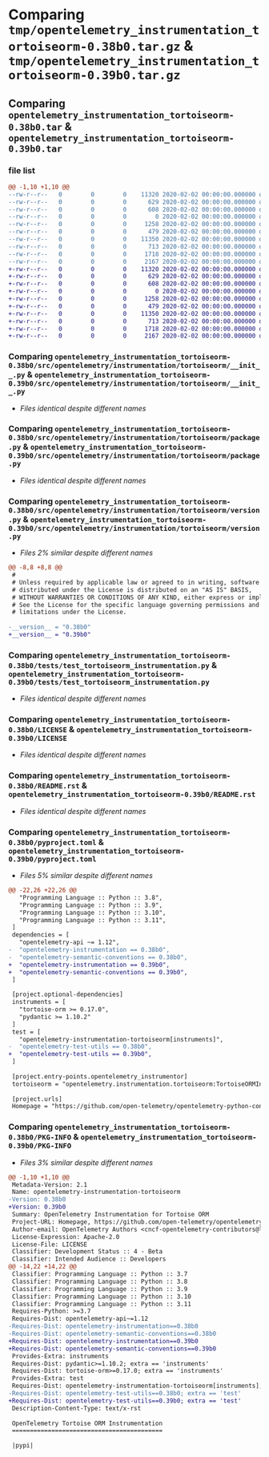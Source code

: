 # Comparing `tmp/opentelemetry_instrumentation_tortoiseorm-0.38b0.tar.gz` & `tmp/opentelemetry_instrumentation_tortoiseorm-0.39b0.tar.gz`

## Comparing `opentelemetry_instrumentation_tortoiseorm-0.38b0.tar` & `opentelemetry_instrumentation_tortoiseorm-0.39b0.tar`

### file list

```diff
@@ -1,10 +1,10 @@
--rw-r--r--   0        0        0    11320 2020-02-02 00:00:00.000000 opentelemetry_instrumentation_tortoiseorm-0.38b0/src/opentelemetry/instrumentation/tortoiseorm/__init__.py
--rw-r--r--   0        0        0      629 2020-02-02 00:00:00.000000 opentelemetry_instrumentation_tortoiseorm-0.38b0/src/opentelemetry/instrumentation/tortoiseorm/package.py
--rw-r--r--   0        0        0      608 2020-02-02 00:00:00.000000 opentelemetry_instrumentation_tortoiseorm-0.38b0/src/opentelemetry/instrumentation/tortoiseorm/version.py
--rw-r--r--   0        0        0        0 2020-02-02 00:00:00.000000 opentelemetry_instrumentation_tortoiseorm-0.38b0/tests/__init__.py
--rw-r--r--   0        0        0     1258 2020-02-02 00:00:00.000000 opentelemetry_instrumentation_tortoiseorm-0.38b0/tests/test_tortoiseorm_instrumentation.py
--rw-r--r--   0        0        0      479 2020-02-02 00:00:00.000000 opentelemetry_instrumentation_tortoiseorm-0.38b0/.gitignore
--rw-r--r--   0        0        0    11350 2020-02-02 00:00:00.000000 opentelemetry_instrumentation_tortoiseorm-0.38b0/LICENSE
--rw-r--r--   0        0        0      713 2020-02-02 00:00:00.000000 opentelemetry_instrumentation_tortoiseorm-0.38b0/README.rst
--rw-r--r--   0        0        0     1718 2020-02-02 00:00:00.000000 opentelemetry_instrumentation_tortoiseorm-0.38b0/pyproject.toml
--rw-r--r--   0        0        0     2167 2020-02-02 00:00:00.000000 opentelemetry_instrumentation_tortoiseorm-0.38b0/PKG-INFO
+-rw-r--r--   0        0        0    11320 2020-02-02 00:00:00.000000 opentelemetry_instrumentation_tortoiseorm-0.39b0/src/opentelemetry/instrumentation/tortoiseorm/__init__.py
+-rw-r--r--   0        0        0      629 2020-02-02 00:00:00.000000 opentelemetry_instrumentation_tortoiseorm-0.39b0/src/opentelemetry/instrumentation/tortoiseorm/package.py
+-rw-r--r--   0        0        0      608 2020-02-02 00:00:00.000000 opentelemetry_instrumentation_tortoiseorm-0.39b0/src/opentelemetry/instrumentation/tortoiseorm/version.py
+-rw-r--r--   0        0        0        0 2020-02-02 00:00:00.000000 opentelemetry_instrumentation_tortoiseorm-0.39b0/tests/__init__.py
+-rw-r--r--   0        0        0     1258 2020-02-02 00:00:00.000000 opentelemetry_instrumentation_tortoiseorm-0.39b0/tests/test_tortoiseorm_instrumentation.py
+-rw-r--r--   0        0        0      479 2020-02-02 00:00:00.000000 opentelemetry_instrumentation_tortoiseorm-0.39b0/.gitignore
+-rw-r--r--   0        0        0    11350 2020-02-02 00:00:00.000000 opentelemetry_instrumentation_tortoiseorm-0.39b0/LICENSE
+-rw-r--r--   0        0        0      713 2020-02-02 00:00:00.000000 opentelemetry_instrumentation_tortoiseorm-0.39b0/README.rst
+-rw-r--r--   0        0        0     1718 2020-02-02 00:00:00.000000 opentelemetry_instrumentation_tortoiseorm-0.39b0/pyproject.toml
+-rw-r--r--   0        0        0     2167 2020-02-02 00:00:00.000000 opentelemetry_instrumentation_tortoiseorm-0.39b0/PKG-INFO
```

### Comparing `opentelemetry_instrumentation_tortoiseorm-0.38b0/src/opentelemetry/instrumentation/tortoiseorm/__init__.py` & `opentelemetry_instrumentation_tortoiseorm-0.39b0/src/opentelemetry/instrumentation/tortoiseorm/__init__.py`

 * *Files identical despite different names*

### Comparing `opentelemetry_instrumentation_tortoiseorm-0.38b0/src/opentelemetry/instrumentation/tortoiseorm/package.py` & `opentelemetry_instrumentation_tortoiseorm-0.39b0/src/opentelemetry/instrumentation/tortoiseorm/package.py`

 * *Files identical despite different names*

### Comparing `opentelemetry_instrumentation_tortoiseorm-0.38b0/src/opentelemetry/instrumentation/tortoiseorm/version.py` & `opentelemetry_instrumentation_tortoiseorm-0.39b0/src/opentelemetry/instrumentation/tortoiseorm/version.py`

 * *Files 2% similar despite different names*

```diff
@@ -8,8 +8,8 @@
 #
 # Unless required by applicable law or agreed to in writing, software
 # distributed under the License is distributed on an "AS IS" BASIS,
 # WITHOUT WARRANTIES OR CONDITIONS OF ANY KIND, either express or implied.
 # See the License for the specific language governing permissions and
 # limitations under the License.
 
-__version__ = "0.38b0"
+__version__ = "0.39b0"
```

### Comparing `opentelemetry_instrumentation_tortoiseorm-0.38b0/tests/test_tortoiseorm_instrumentation.py` & `opentelemetry_instrumentation_tortoiseorm-0.39b0/tests/test_tortoiseorm_instrumentation.py`

 * *Files identical despite different names*

### Comparing `opentelemetry_instrumentation_tortoiseorm-0.38b0/LICENSE` & `opentelemetry_instrumentation_tortoiseorm-0.39b0/LICENSE`

 * *Files identical despite different names*

### Comparing `opentelemetry_instrumentation_tortoiseorm-0.38b0/README.rst` & `opentelemetry_instrumentation_tortoiseorm-0.39b0/README.rst`

 * *Files identical despite different names*

### Comparing `opentelemetry_instrumentation_tortoiseorm-0.38b0/pyproject.toml` & `opentelemetry_instrumentation_tortoiseorm-0.39b0/pyproject.toml`

 * *Files 5% similar despite different names*

```diff
@@ -22,26 +22,26 @@
   "Programming Language :: Python :: 3.8",
   "Programming Language :: Python :: 3.9",
   "Programming Language :: Python :: 3.10",
   "Programming Language :: Python :: 3.11",
 ]
 dependencies = [
   "opentelemetry-api ~= 1.12",
-  "opentelemetry-instrumentation == 0.38b0",
-  "opentelemetry-semantic-conventions == 0.38b0",
+  "opentelemetry-instrumentation == 0.39b0",
+  "opentelemetry-semantic-conventions == 0.39b0",
 ]
 
 [project.optional-dependencies]
 instruments = [
   "tortoise-orm >= 0.17.0",
   "pydantic >= 1.10.2"
 ]
 test = [
   "opentelemetry-instrumentation-tortoiseorm[instruments]",
-  "opentelemetry-test-utils == 0.38b0",
+  "opentelemetry-test-utils == 0.39b0",
 ]
 
 [project.entry-points.opentelemetry_instrumentor]
 tortoiseorm = "opentelemetry.instrumentation.tortoiseorm:TortoiseORMInstrumentor"
 
 [project.urls]
 Homepage = "https://github.com/open-telemetry/opentelemetry-python-contrib/tree/main/instrumentation/opentelemetry-instrumentation-tortoiseorm"
```

### Comparing `opentelemetry_instrumentation_tortoiseorm-0.38b0/PKG-INFO` & `opentelemetry_instrumentation_tortoiseorm-0.39b0/PKG-INFO`

 * *Files 3% similar despite different names*

```diff
@@ -1,10 +1,10 @@
 Metadata-Version: 2.1
 Name: opentelemetry-instrumentation-tortoiseorm
-Version: 0.38b0
+Version: 0.39b0
 Summary: OpenTelemetry Instrumentation for Tortoise ORM
 Project-URL: Homepage, https://github.com/open-telemetry/opentelemetry-python-contrib/tree/main/instrumentation/opentelemetry-instrumentation-tortoiseorm
 Author-email: OpenTelemetry Authors <cncf-opentelemetry-contributors@lists.cncf.io>
 License-Expression: Apache-2.0
 License-File: LICENSE
 Classifier: Development Status :: 4 - Beta
 Classifier: Intended Audience :: Developers
@@ -14,22 +14,22 @@
 Classifier: Programming Language :: Python :: 3.7
 Classifier: Programming Language :: Python :: 3.8
 Classifier: Programming Language :: Python :: 3.9
 Classifier: Programming Language :: Python :: 3.10
 Classifier: Programming Language :: Python :: 3.11
 Requires-Python: >=3.7
 Requires-Dist: opentelemetry-api~=1.12
-Requires-Dist: opentelemetry-instrumentation==0.38b0
-Requires-Dist: opentelemetry-semantic-conventions==0.38b0
+Requires-Dist: opentelemetry-instrumentation==0.39b0
+Requires-Dist: opentelemetry-semantic-conventions==0.39b0
 Provides-Extra: instruments
 Requires-Dist: pydantic>=1.10.2; extra == 'instruments'
 Requires-Dist: tortoise-orm>=0.17.0; extra == 'instruments'
 Provides-Extra: test
 Requires-Dist: opentelemetry-instrumentation-tortoiseorm[instruments]; extra == 'test'
-Requires-Dist: opentelemetry-test-utils==0.38b0; extra == 'test'
+Requires-Dist: opentelemetry-test-utils==0.39b0; extra == 'test'
 Description-Content-Type: text/x-rst
 
 OpenTelemetry Tortoise ORM Instrumentation
 ==========================================
 
 |pypi|
```


